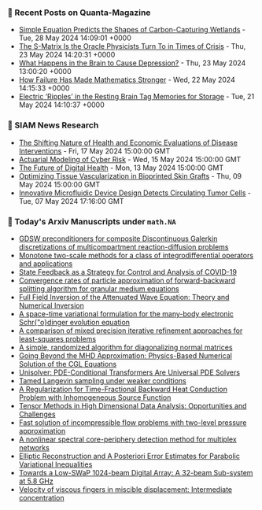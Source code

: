 ### 📝 Recent Posts on Quanta-Magazine
<!-- quanta starts -->
* <a href="https://www.quantamagazine.org/simple-equation-predicts-the-shapes-of-carbon-capturing-wetlands-20240528/">Simple Equation Predicts the Shapes of Carbon-Capturing Wetlands</a> - Tue, 28 May 2024 14:09:01 +0000
* <a href="https://www.quantamagazine.org/the-s-matrix-is-the-oracle-physicists-turn-to-in-times-of-crisis-20240523/">The S-Matrix Is the Oracle Physicists Turn To in Times of Crisis</a> - Thu, 23 May 2024 14:20:31 +0000
* <a href="https://www.quantamagazine.org/what-happens-in-the-brain-to-cause-depression-20240523/">What Happens in the Brain to Cause Depression?</a> - Thu, 23 May 2024 13:00:20 +0000
* <a href="https://www.quantamagazine.org/how-failure-has-made-mathematics-stronger-20240522/">How Failure Has Made Mathematics Stronger</a> - Wed, 22 May 2024 14:15:33 +0000
* <a href="https://www.quantamagazine.org/electric-ripples-in-the-resting-brain-tag-memories-for-storage-20240521/">Electric ‘Ripples’ in the Resting Brain Tag Memories for Storage</a> - Tue, 21 May 2024 14:10:37 +0000
<!-- quanta ends -->

### 📝 SIAM News Research
<!-- siam-news starts -->
* <a href="https://sinews.siam.org/Details-Page/the-shifting-nature-of-health-and-economic-evaluations-of-disease-interventions">The Shifting Nature of Health and Economic Evaluations of Disease Interventions</a> - Fri, 17 May 2024 15:00:00 GMT
* <a href="https://sinews.siam.org/Details-Page/actuarial-modeling-of-cyber-risk">Actuarial Modeling of Cyber Risk</a> - Wed, 15 May 2024 15:00:00 GMT
* <a href="https://sinews.siam.org/Details-Page/the-future-of-digital-health">The Future of Digital Health</a> - Mon, 13 May 2024 15:00:00 GMT
* <a href="https://sinews.siam.org/Details-Page/optimizing-tissue-vascularization-in-bioprinted-skin-grafts">Optimizing Tissue Vascularization in Bioprinted Skin Grafts</a> - Thu, 09 May 2024 15:00:00 GMT
* <a href="https://sinews.siam.org/Details-Page/innovative-microfluidic-device-design-detects-circulating-tumor-cells">Innovative Microfluidic Device Design Detects Circulating Tumor Cells</a> - Tue, 07 May 2024 17:16:00 GMT
<!-- siam-news ends -->

### 📝 Today's Arxiv Manuscripts under ``math.NA``
<!-- arxiv-math-na starts -->
* <a href="https://arxiv.org/abs/2405.17601">GDSW preconditioners for composite Discontinuous Galerkin discretizations of multicompartment reaction-diffusion problems</a>
* <a href="https://arxiv.org/abs/2405.17652">Monotone two-scale methods for a class of integrodifferential operators and applications</a>
* <a href="https://arxiv.org/abs/2405.17735">State Feedback as a Strategy for Control and Analysis of COVID-19</a>
* <a href="https://arxiv.org/abs/2405.18034">Convergence rates of particle approximation of forward-backward splitting algorithm for granular medium equations</a>
* <a href="https://arxiv.org/abs/2405.18082">Full Field Inversion of the Attenuated Wave Equation: Theory and Numerical Inversion</a>
* <a href="https://arxiv.org/abs/2405.18094">A space-time variational formulation for the many-body electronic Schr{"o}dinger evolution equation</a>
* <a href="https://arxiv.org/abs/2405.18363">A comparison of mixed precision iterative refinement approaches for least-squares problems</a>
* <a href="https://arxiv.org/abs/2405.18399">A simple, randomized algorithm for diagonalizing normal matrices</a>
* <a href="https://arxiv.org/abs/2405.17487">Going Beyond the MHD Approximation: Physics-Based Numerical Solution of the CGL Equations</a>
* <a href="https://arxiv.org/abs/2405.17527">Unisolver: PDE-Conditional Transformers Are Universal PDE Solvers</a>
* <a href="https://arxiv.org/abs/2405.17693">Tamed Langevin sampling under weaker conditions</a>
* <a href="https://arxiv.org/abs/2405.18074">A Regularization for Time-Fractional Backward Heat Conduction Problem with Inhomogeneous Source Function</a>
* <a href="https://arxiv.org/abs/2405.18412">Tensor Methods in High Dimensional Data Analysis: Opportunities and Challenges</a>
* <a href="https://arxiv.org/abs/2303.10233">Fast solution of incompressible flow problems with two-level pressure approximation</a>
* <a href="https://arxiv.org/abs/2310.19697">A nonlinear spectral core-periphery detection method for multiplex networks</a>
* <a href="https://arxiv.org/abs/2402.17724">Elliptic Reconstruction and A Posteriori Error Estimates for Parabolic Variational Inequalities</a>
* <a href="https://arxiv.org/abs/2207.09054">Towards a Low-SWaP 1024-beam Digital Array: A 32-beam Sub-system at 5.8 GHz</a>
* <a href="https://arxiv.org/abs/2310.14260">Velocity of viscous fingers in miscible displacement: Intermediate concentration</a>
<!-- arxiv-math-na ends -->
